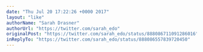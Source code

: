 ```yaml
---
date: "Thu Jul 20 17:22:26 +0000 2017"
layout: "like"
authorName: "Sarah Drasner"
authorUrl: "https://twitter.com/sarah_edo"
originalPost: "https://twitter.com/sarah_edo/status/888086711091286016"
inReplyTo: "https://twitter.com/sarah_edo/status/888086557839720450"
---
```

